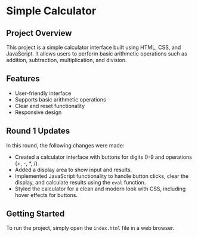 # Simple Calculator

## Project Overview
This project is a simple calculator interface built using HTML, CSS, and JavaScript. It allows users to perform basic arithmetic operations such as addition, subtraction, multiplication, and division.

## Features
- User-friendly interface
- Supports basic arithmetic operations
- Clear and reset functionality
- Responsive design

## Round 1 Updates
In this round, the following changes were made:
- Created a calculator interface with buttons for digits 0-9 and operations (+, -, *, /).
- Added a display area to show input and results.
- Implemented JavaScript functionality to handle button clicks, clear the display, and calculate results using the `eval` function.
- Styled the calculator for a clean and modern look with CSS, including hover effects for buttons.

## Getting Started
To run the project, simply open the `index.html` file in a web browser.